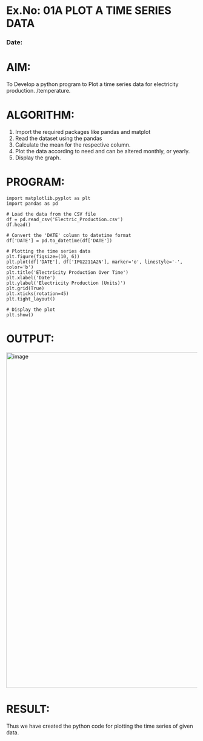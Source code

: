 # Ex.No: 01A PLOT A TIME SERIES DATA
###  Date: 

# AIM:
To Develop a python program to Plot a time series data for electricity production.
/temperature.
# ALGORITHM:
1. Import the required packages like pandas and matplot
2. Read the dataset using the pandas
3. Calculate the mean for the respective column.
4. Plot the data according to need and can be altered monthly, or yearly.
5. Display the graph.
# PROGRAM:
~~~
import matplotlib.pyplot as plt
import pandas as pd

# Load the data from the CSV file
df = pd.read_csv('Electric_Production.csv')
df.head()

# Convert the 'DATE' column to datetime format
df['DATE'] = pd.to_datetime(df['DATE'])

# Plotting the time series data
plt.figure(figsize=(10, 6))
plt.plot(df['DATE'], df['IPG2211A2N'], marker='o', linestyle='-', color='b')
plt.title('Electricity Production Over Time')
plt.xlabel('Date')
plt.ylabel('Electricity Production (Units)')
plt.grid(True)
plt.xticks(rotation=45)
plt.tight_layout()

# Display the plot
plt.show()

~~~










# OUTPUT:

<img width="886" alt="image" src="https://github.com/user-attachments/assets/015692f9-4a20-463f-970a-eefede81f88c">





# RESULT:
Thus we have created the python code for plotting the time series of given data.
